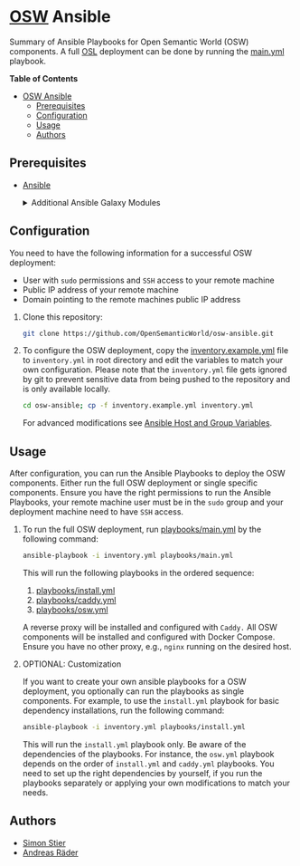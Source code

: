 # [OSW](https://github.com/OpenSemanticWorld) Ansible

Summary of Ansible Playbooks for Open Semantic World (OSW) components.
A full [OSL](https://github.com/OpenSemanticLab) deployment can be done by running the [main.yml](playbooks/main.yml) playbook.

<!-- vscode-markdown-toc -->
<!-- markdownlint-disable-next-line MD036 -->
**Table of Contents**

- [OSW Ansible](#osw-ansible)
  - [Prerequisites](#prerequisites)
  - [Configuration](#configuration)
  - [Usage](#usage)
  - [Authors](#authors)

## Prerequisites

- [Ansible](https://docs.ansible.com/ansible/latest/installation_guide/intro_installation.html)

    <details>
    <summary>Additional Ansible Galaxy Modules</summary>

    To install the required Ansible Galaxy Modules after Ansible installation, run the following commands:

    ```bash
    ansible-galaxy install geerlingguy.docker geerlingguy.pip kwoodson.yedit
    ```

    ```bash
    ansible-galaxy collection install community.docker
    ```

    </details>

## Configuration

You need to have the following information for a successful OSW deployment:

- User with `sudo` permissions and `SSH` access to your remote machine
- Public IP address of your remote machine
- Domain pointing to the remote machines public IP address

1. Clone this repository:

    ```bash
    git clone https://github.com/OpenSemanticWorld/osw-ansible.git
    ```

2. To configure the OSW deployment, copy the [inventory.example.yml](inventory.example.yml) file to `inventory.yml` in root directory and edit the variables to match your own configuration. Please note that the `inventory.yml` file gets ignored by git to prevent sensitive data from being pushed to the repository and is only available locally.

    ```bash
    cd osw-ansible; cp -f inventory.example.yml inventory.yml
    ```

    For advanced modifications see [Ansible Host and Group Variables](https://docs.ansible.com/ansible/latest/user_guide/intro_inventory.html#group-variables).

## Usage

After configuration, you can run the Ansible Playbooks to deploy the OSW components. Either run the full OSW deployment or single specific components. Ensure you have the right permissions to run the Ansible Playbooks, your remote machine user must be in the `sudo` group and your deployment machine need to have `SSH` access.

1. To run the full OSW deployment, run [playbooks/main.yml](playbooks/main.yml) by the following command:

    ```bash
    ansible-playbook -i inventory.yml playbooks/main.yml
    ```

    This will run the following playbooks in the ordered sequence:

    1. [playbooks/install.yml](playbooks/install.yml)
    2. [playbooks/caddy.yml](playbooks/caddy.yml)
    3. [playbooks/osw.yml](playbooks/osw.yml)

    A reverse proxy will be installed and configured with `Caddy.` All OSW components will be installed and configured with Docker Compose. Ensure you have no other proxy, e.g., `nginx` running on the desired host.

2. OPTIONAL: Customization

    If you want to create your own ansible playbooks for a OSW deployment, you optionally can run the playbooks as single components. For example, to use the `install.yml` playbook for basic dependency installations, run the following command:

    ```bash
    ansible-playbook -i inventory.yml playbooks/install.yml
    ```

    This will run the `install.yml` playbook only. Be aware of the dependencies of the playbooks. For instance, the `osw.yml` playbook depends on the order of `install.yml` and `caddy.yml` playbooks. You need to set up the right dependencies by yourself, if you run the playbooks separately or applying your own modifications to match your needs.

## Authors

- [Simon Stier](https://github.com/simontaurus)
- [Andreas Räder](https://github.com/raederan)
